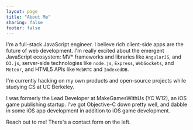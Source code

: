 ```yaml
---
layout: page
title: "About Me"
sharing: false
footer: false
---
```


I'm a full-stack JavaScript engineer. I believe rich client-side apps are the future of web development. I'm really excited about the emergent JavaScript ecosystem: MV* frameworks and libraries like `AngularJS`, and `D3.js`, server-side technologies like `node.js`, `Express`, `WebSockets`, and `Meteor`, and HTML5 APIs like `WebRTC` and `IndexedDB`.

I'm currently hacking on my own products and open-source projects while studying CS at UC Berkeley.

I was formerly the Lead Developer at MakeGamesWithUs (YC W12), an iOS game publishing startup. I've got Objective-C down pretty well, and dabble in some iOS app development in addition to iOS game development.

Reach out to me! There's a contact form on the left.